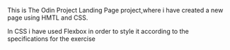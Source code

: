 This is The Odin Project Landing Page project,where i have created a new page using HMTL and CSS.

In CSS i have used Flexbox in order to style it according to the specifications for the exercise